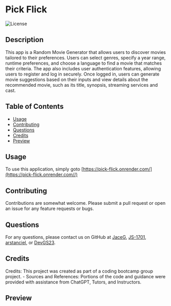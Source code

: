 # Pick Flick

![License](https://img.shields.io/badge/License-MIT-blue.svg)

## Description

This app is a Random Movie Generator that allows users to discover movies tailored to their preferences. Users can select genres, specify a year range, runtime preferences, and choose a language to find a movie that matches their criteria. The app also includes user authentication features, allowing users to register and log in securely. Once logged in, users can generate movie suggestions based on their inputs and view details about the recommended movie, such as its title, synopsis, streaming services and cast.

## Table of Contents

-   [Usage](#usage)
-   [Contributing](#contributing)
-   [Questions](#questions)
-   [Credits](#credits)
-   [Preview](#preview)

## Usage

To use this application, simply goto [https://pick-flick.onrender.com/](https://pick-flick.onrender.com//)

## Contributing

Contributions are somewhat welcome. Please submit a pull request or open an issue for any feature requests or bugs.

## Questions

For any questions, please contact us on GitHub at [JaceG](https://github.com/JaceG), [JS-1701](https://github.com/JS-1701), [arstanciel](https://github.com/arstanciel), or [DevGS23](https://github.com/DevGS23).

## Credits

Credits: This project was created as part of a coding bootcamp group project. - Sources and References: Portions of the code and guidance were provided with assistance from ChatGPT, Tutors, and Instructors.

## Preview
